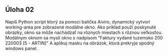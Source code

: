 ## Úloha 02

Napíš Python script ktorý za pomoci balíčka Aiviro, dynamický vytvorí working-area pre zobrazené modálne okno.
Ako príklad použi poskynuté obrázky, okno sa môže nachádzať na rôznych miestach s rôznou veľkosťou.
Modálnym oknom sa myslí okno s nadpisom "Faktury vydané tuzemsko 200 220003 [5 - ARTIN]"
A aplikuj masku na obrázok, ktorá prekryje spodný windows panel.

